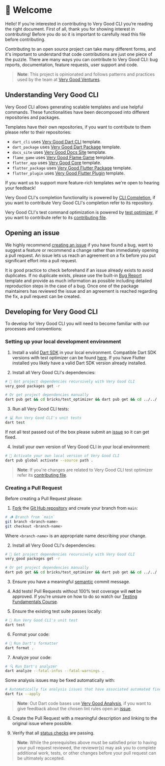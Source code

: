 # 🦄 Welcome

Hello! If you’re interested in contributing to Very Good CLI you’re reading the right document. First of all, thank you for showing interest in contributing! Before you do so it is important to carefully read this file before contributing.

Contributing to an open source project can take many different forms, and it's important to understand that code contributions are just one piece of the puzzle. There are many ways you can contribute to Very Good CLI: bug reports, documentation, feature requests, user support and code.

> **Note**: This project is opinionated and follows patterns and practices used by the team at [Very Good Ventures][very_good_ventures_link].

## Understanding Very Good CLI

Very Good CLI allows generating scalable templates and use helpful commands. These functionalities have been decomposed into different repositories and packages.

Templates have their own repositories, if you want to contribute to them please refer to their repositories:

- `dart_cli` uses [Very Good Dart CLI](https://github.com/VeryGoodOpenSource/very_good_dart_cli) template.
- `dart_package` uses [Very Good Dart Package](https://github.com/VeryGoodOpenSource/very_good_dart_package) template.
- `docs_site` uses [Very Good Docs Site](https://github.com/VeryGoodOpenSource/very_good_docs_site) template.
- `flame_game` uses [Very Good Flame Game](https://github.com/VeryGoodOpenSource/very_good_flame_game) template.
- `flutter_app` uses [Very Good Core](https://github.com/VeryGoodOpenSource/very_good_core) template.
- `flutter_package` uses [Very Good Flutter Package](https://github.com/VeryGoodOpenSource/very_good_flutter_package) template.
- `flutter_plugin` uses [Very Good Flutter Plugin](https://github.com/VeryGoodOpenSource/very_good_flutter_plugin) template.

If you want us to support more feature-rich templates we're open to hearing your feedback!

Very Good CLI's completion functionality is powered by [CLI Completion](https://github.com/VeryGoodOpenSource/cli_completion), if you want to contribute Very Good CLI's completion refer to its repository.

Very Good CLI's test command optimization is powered by [test optimizer](bricks/test_optimizer/README.md), if you want to contribute refer to its [contributing file](bricks/test_optimizer/CONTRIBUTING.md).

## Opening an issue

We highly recommend [creating an issue][bug_report_link] if you have found a bug, want to suggest a feature or recommend a change rather than immediately opening a pull request. An issue lets us reach an agreement on a fix before you put significant effort into a pull request.

It is good practice to check beforehand if an issue already exists to avoid duplicates. If no duplicate exists, please use the built-in [Bug Report][bug_report_link] template and provide as much information as possible including detailed reproduction steps in the case of a bug.
Once one of the package maintainers has reviewed the issue and an agreement is reached regarding the fix, a pull request can be created.

## Developing for Very Good CLI

To develop for Very Good CLI you will need to become familiar with our processes and conventions:

### Setting up your local development environment

1. Install a valid [Dart SDK](https://dart.dev/get-dart) in your local environment. Compatible Dart SDK versions with test optimizer can be found [here](https://github.com/VeryGoodOpenSource/very_good_cli/blob/66c2a5e847ba4db6a9cb212e2b08e2af9f9e70d2/pubspec.yaml#L7). If you have Flutter installed you likely have a valid Dart SDK version already installed.

2. Install all Very Good CLI's dependencies:

```sh
# 📂 Get project dependencies recursively with Very Good CLI
very_good packages get -r

# Or get project dependencies manually
dart pub get && cd bricks/test_optimizer && dart pub get && cd ../../
```

3. Run all Very Good CLI tests:

```sh
# 💻 Run Very Good CLI's unit tests
dart test
```

If not all test passed out of the box please submit an [issue](https://github.com/VeryGoodOpenSource/very_good_cli/issues/new/choose) so it can get fixed.

4. Install your own version of Very Good CLI in your local environment:

```sh
# 🚀 Activate your own local version of Very Good CLI
dart pub global activate --source path .
```

> **Note**: If you're changes are related to Very Good CLI test optimizer refer its [contributing file](bricks/test_optimizer/CONTRIBUTING.md).

### Creating a Pull Request

Before creating a Pull Request please:

1. [Fork](https://docs.github.com/en/get-started/quickstart/contributing-to-projects) the [Git Hub repository](https://github.com/VeryGoodOpenSource/very_good_cli) and create your branch from `main`:

```sh
# 🪵 Branch from `main`
git branch <branch-name>
git checkout <branch-name>
```

Where `<branch-name>` is an appropriate name describing your change.

2. Install all Very Good CLI's dependencies:

```sh
# 📂 Get project dependencies recursively with Very Good CLI
very_good packages get -r

# Or get project dependencies manually
dart pub get && cd bricks/test_optimizer && dart pub get && cd ../../
```

3. Ensure you have a meaningful [semantic][conventional_commits_link] commit message.

4. Add tests! Pull Requests without 100% test coverage will **not** be approved. If you're unsure on how to do so watch our [Testing Fundamentals Course](https://www.youtube.com/watch?v=M_eZg-X789w&list=PLprI2satkVdFwpxo_bjFkCxXz5RluG8FY).

5. Ensure the existing test suite passes locally:

```sh
# 🧪 Run Very Good CLI's unit test
dart test
```

6. Format your code:

```sh
# 🧼 Run Dart's formatter
dart format .
```

7. Analyze your code:

```sh
# 🔍 Run Dart's analyzer
dart analyze --fatal-infos --fatal-warnings .
```

Some analysis issues may be fixed automatically with:

```sh
# Automatically fix analysis issues that have associated automated fixes
dart fix --apply
```

> **Note**: Out Dart code bases use [Very Good Analysis](https://github.com/VeryGoodOpenSource/very_good_analysis), if you want to give feedback about the chosen lint rules open an [issue](https://github.com/VeryGoodOpenSource/very_good_analysis/issues/new/choose).

8. Create the Pull Request with a meaningful description and linking to the original issue where possible.

9. Verify that all [status checks](https://github.com/VeryGoodOpenSource/very_good_cli/actions/) are passing.

> **Note**: While the prerequisites above must be satisfied prior to having your pull request reviewed, the reviewer(s) may ask you to complete additional work, tests, or other changes before your pull request can be ultimately accepted.

[conventional_commits_link]: https://www.conventionalcommits.org/en/v1.0.0
[bug_report_link]: https://github.com/VeryGoodOpenSource/very_good_cli/issues/new?assignees=&labels=bug&template=bug_report.md&title=fix%3A+
[very_good_core_link]: doc/very_good_core.md
[very_good_ventures_link]: https://verygood.ventures/?utm_source=github&utm_medium=banner&utm_campaign=CLI
